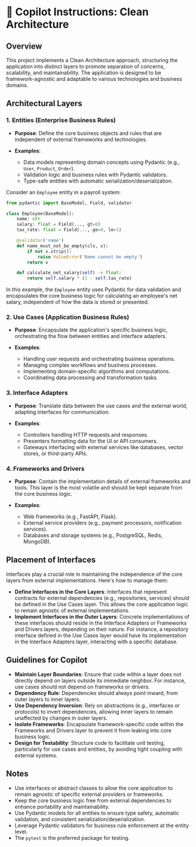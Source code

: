 # 🧠 Copilot Instructions: Clean Architecture

## Overview

This project implements a Clean Architecture approach, structuring the application into distinct layers to promote separation of concerns, scalability, and maintainability. The application is designed to be framework-agnostic and adaptable to various technologies and business domains.

## Architectural Layers

### 1. **Entities (Enterprise Business Rules)**

* **Purpose**: Define the core business objects and rules that are independent of external frameworks and technologies.
* **Examples**:

  * Data models representing domain concepts using Pydantic (e.g., `User`, `Product`, `Order`).
  * Validation logic and business rules with Pydantic validators.
  * Type-safe entities with automatic serialization/deserialization.

Consider an `Employee` entity in a payroll system:
```python
from pydantic import BaseModel, Field, validator

class Employee(BaseModel):
    name: str
    salary: float = Field(..., gt=0)
    tax_rate: float = Field(..., ge=0, le=1)

    @validator('name')
    def name_must_not_be_empty(cls, v):
        if not v.strip():
            raise ValueError('Name cannot be empty')
        return v

    def calculate_net_salary(self) -> float:
        return self.salary * (1 - self.tax_rate)
```
In this example, the `Employee` entity uses Pydantic for data validation and encapsulates the core business logic for calculating an employee's net salary, independent of how the data is stored or presented.

### 2. **Use Cases (Application Business Rules)**

* **Purpose**: Encapsulate the application's specific business logic, orchestrating the flow between entities and interface adapters.
* **Examples**:

  * Handling user requests and orchestrating business operations.
  * Managing complex workflows and business processes.
  * Implementing domain-specific algorithms and computations.
  * Coordinating data processing and transformation tasks.


### 3. **Interface Adapters**

* **Purpose**: Translate data between the use cases and the external world, adapting interfaces for communication.
* **Examples**:

  * Controllers handling HTTP requests and responses.
  * Presenters formatting data for the UI or API consumers.
  * Gateways interfacing with external services like databases, vector stores, or third-party APIs.

### 4. **Frameworks and Drivers**

* **Purpose**: Contain the implementation details of external frameworks and tools. This layer is the most volatile and should be kept separate from the core business logic.
* **Examples**:

  * Web frameworks (e.g., FastAPI, Flask).
  * External service providers (e.g., payment processors, notification services).
  * Databases and storage systems (e.g., PostgreSQL, Redis, MongoDB).

## Placement of Interfaces

Interfaces play a crucial role in maintaining the independence of the core layers from external implementations. Here's how to manage them:

* **Define Interfaces in the Core Layers**: Interfaces that represent contracts for external dependencies (e.g., repositories, services) should be defined in the Use Cases layer. This allows the core application logic to remain agnostic of external implementations.
* **Implement Interfaces in the Outer Layers**: Concrete implementations of these interfaces should reside in the Interface Adapters or Frameworks and Drivers layers, depending on their nature. For instance, a repository interface defined in the Use Cases layer would have its implementation in the Interface Adapters layer, interacting with a specific database.

## Guidelines for Copilot

* **Maintain Layer Boundaries**: Ensure that code within a layer does not directly depend on layers outside its immediate neighbor. For instance, use cases should not depend on frameworks or drivers.
* **Dependency Rule**: Dependencies should always point inward, from outer layers to inner layers.
* **Use Dependency Inversion**: Rely on abstractions (e.g., interfaces or protocols) to invert dependencies, allowing inner layers to remain unaffected by changes in outer layers.
* **Isolate Frameworks**: Encapsulate framework-specific code within the Frameworks and Drivers layer to prevent it from leaking into core business logic.
* **Design for Testability**: Structure code to facilitate unit testing, particularly for use cases and entities, by avoiding tight coupling with external systems.


## Notes

* Use interfaces or abstract classes to allow the core application to remain agnostic of specific external providers or frameworks.
* Keep the core business logic free from external dependencies to enhance portability and maintainability.
* Use Pydantic models for all entities to ensure type safety, automatic validation, and consistent serialization/deserialization.
* Leverage Pydantic validators for business rule enforcement at the entity level.
* The `pytest` is the preferred package for testing.
